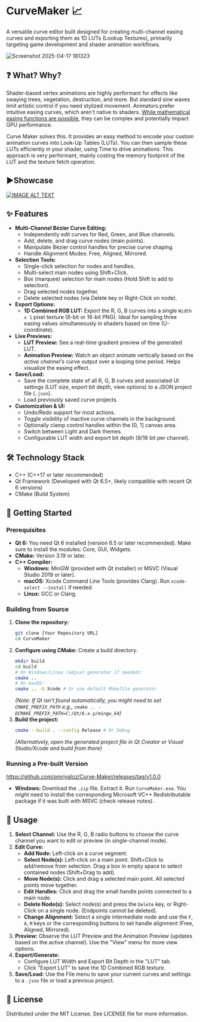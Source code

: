 # CurveMaker 📈

A versatile curve editor built designed for creating multi-channel easing curves and exporting them as 1D LUTs (Lookup Textures), primarily targeting game development and shader animation workflows.

![Screenshot 2025-04-17 181323](https://github.com/user-attachments/assets/1d5af709-f87e-4d0c-9e5f-f32efece3811)




## :question: What? Why?

Shader-based vertex animations are highly performant for effects like swaying trees, vegetation, destruction, and more. But standard sine waves limit artistic control if you need stylized movement. Animators prefer intuitive easing curves, which aren't native to shaders. [While mathematical easing functions are possible](https://docs.google.com/document/d/1x9gch_zQ6Farvp-Q6R4_FhWrpbcybUW2fCfVUCdPZvs/edit?usp=sharing), they can be complex and potentially impact GPU performance.

Curve Maker solves this. It provides an easy method to encode your custom animation curves into Look-Up Tables (LUTs). You can then sample these LUTs efficiently in your shader, using Time to drive animations. This approach is very performant, mainly costing the memory footprint of the LUT and the texture fetch operation.

## ▶️Showcase 
[![IMAGE ALT TEXT](https://github.com/user-attachments/assets/d9098f51-96b0-4df3-a8fb-ca38fa8b8d25)
](https://youtu.be/ombsLh9y2nA "Showcase")

## ✨ Features

* **Multi-Channel Bézier Curve Editing:**
    * Independently edit curves for Red, Green, and Blue channels.
    * Add, delete, and drag curve nodes (main points).
    * Manipulate Bézier control handles for precise curve shaping.
    * Handle Alignment Modes: Free, Aligned, Mirrored.
* **Selection Tools:**
    * Single-click selection for nodes and handles.
    * Multi-select main nodes using Shift+Click.
    * Box (marquee) selection for main nodes (Hold Shift to add to selection).
    * Drag selected nodes together.
    * Delete selected nodes (via Delete key or Right-Click on node).
* **Export Options:**
    * **1D Combined RGB LUT:** Export the R, G, B curves into a single `Width x 1` pixel texture (8-bit or 16-bit PNG). Ideal for sampling three easing values simultaneously in shaders based on time (U-coordinate).
* **Live Previews:**
    * **LUT Preview:** See a real-time gradient preview of the generated LUT.
    * **Animation Preview:** Watch an object animate vertically based on the *active channel's* curve output over a looping time period. Helps visualize the easing effect.
* **Save/Load:**
    * Save the complete state of all R, G, B curves and associated UI settings (LUT size, export bit depth, view options) to a JSON project file (`.json`).
    * Load previously saved curve projects.
* **Customization & UI:**
    * Undo/Redo support for most actions.
    * Toggle visibility of inactive curve channels in the background.
    * Optionally clamp control handles within the [0, 1] canvas area.
    * Switch between Light and Dark themes.
    * Configurable LUT width and export bit depth (8/16 bit per channel).

## 🛠️ Technology Stack

* C++ (C++17 or later recommended)
* Qt Framework (Developed with Qt 6.5+, likely compatible with recent Qt 6 versions)
* CMake (Build System)

## 🚀 Getting Started

### Prerequisites

* **Qt 6:** You need Qt 6 installed (version 6.5 or later recommended). Make sure to install the modules: Core, GUI, Widgets.
* **CMake:** Version 3.19 or later.
* **C++ Compiler:**
    * **Windows:** MinGW (provided with Qt installer) or MSVC (Visual Studio 2019 or later).
    * **macOS:** Xcode Command Line Tools (provides Clang). Run `xcode-select --install` if needed.
    * **Linux:** GCC or Clang.

### Building from Source

1.  **Clone the repository:**
    ```bash
    git clone [Your Repository URL]
    cd CurveMaker
    ```
2.  **Configure using CMake:** Create a build directory.
    ```bash
    mkdir build
    cd build
    # On Windows/Linux (adjust generator if needed):
    cmake ..
    # On macOS:
    cmake .. -G Xcode # Or use default Makefile generator
    ```
    *(Note: If Qt isn't found automatically, you might need to set `CMAKE_PREFIX_PATH` e.g., `cmake .. -DCMAKE_PREFIX_PATH=C:/Qt/6.x.y/mingw_64`)*
3.  **Build the project:**
    ```bash
    cmake --build . --config Release # Or Debug
    ```
    *(Alternatively, open the generated project file in Qt Creator or Visual Studio/Xcode and build from there)*

### Running a Pre-built Version

https://github.com/omriyaloz/Curve-Maker/releases/tag/v1.0.0

* **Windows:** Download the `.zip` file. Extract it. Run `CurveMaker.exe`. You *might* need to install the corresponding Microsoft VC++ Redistributable package if it was built with MSVC (check release notes).


## 📖 Usage

1.  **Select Channel:** Use the R, G, B radio buttons to choose the curve channel you want to edit or preview (in single-channel mode).
2.  **Edit Curve:**
    * **Add Node:** Left-click on a curve segment.
    * **Select Node(s):** Left-click on a main point. Shift+Click to add/remove from selection. Drag a box in empty space to select contained nodes (Shift+Drag to add).
    * **Move Node(s):** Click and drag a selected main point. All selected points move together.
    * **Edit Handles:** Click and drag the small handle points connected to a main node.
    * **Delete Node(s):** Select node(s) and press the `Delete` key, or Right-Click on a single node. (Endpoints cannot be deleted).
    * **Change Alignment:** Select a single intermediate node and use the `F`, `A`, `M` keys or the corresponding buttons to set handle alignment (Free, Aligned, Mirrored).
3.  **Preview:** Observe the LUT Preview and the Animation Preview (updates based on the active channel). Use the "View" menu for more view options.
4.  **Export/Generate:**
    * Configure LUT Width and Export Bit Depth in the "LUT" tab.
    * Click "Export LUT" to save the 1D Combined RGB texture.
5.  **Save/Load:** Use the File menu to save your current curves and settings to a `.json` file or load a previous project.


## 📜 License
Distributed under the MIT License. See LICENSE file for more information.
